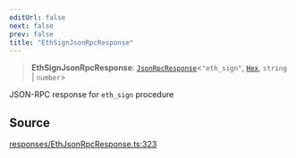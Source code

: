 ```yaml
---
editUrl: false
next: false
prev: false
title: "EthSignJsonRpcResponse"
---
```


> **EthSignJsonRpcResponse**: [`JsonRpcResponse`](/reference/jsonrpc/type-aliases/jsonrpcresponse/)\<`"eth_sign"`, [`Hex`](/reference/utils/type-aliases/hex/), `string` \| `number`\>

JSON-RPC response for `eth_sign` procedure

## Source

[responses/EthJsonRpcResponse.ts:323](https://github.com/evmts/tevm-monorepo/blob/main/packages/procedures-types/src/responses/EthJsonRpcResponse.ts#L323)

